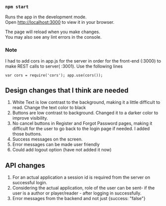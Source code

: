 ### `npm start`

Runs the app in the development mode.\
Open [http://localhost:3000](http://localhost:3000) to view it in your browser.

The page will reload when you make changes.\
You may also see any lint errors in the console.

### Note 

I had to add cors in app.js for the server in order for the front-end (:3000) to make REST calls to server( :3001). Use the following lines

`
var cors = require('cors');
app.use(cors());
`

## Design changes that I think are needed 

1) White Text is low contrast to the background, making it a little difficult to read. Change the text color to black
2) Buttons are low contrast to background. Changed it to a darker color to improve visibility.
3) No cancel buttons in Register and Forgot Password pages, making it difficult for the user to go back to the login page if needed. I added those buttons.
4) Success messages on the screen.
5) Error messages can be made user friendly
6) Could add logout option (have not added it now)


## API changes 

1) For an actual application a session id is required from the server on successful login.
2) Considering the actual application, role of the user can be sent- if the user is a author or player/reader - after logging in successfully.
3) Error messages from the backend and not just {success: "false"}